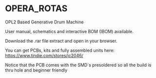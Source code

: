 # OPERA_ROTAS
OPL2 Based Generative Drum Machine

User manual, schematics and interactive BOM (IBOM) available.

Download the .rar file extract and open in your browser.

You can get PCBs, kits and fully assembled units here:
https://www.tindie.com/stores/jc2046/

Notice that the PCB comes with the SMD´s presoldered so all the build is thru hole and beginner friendly
